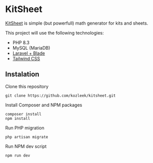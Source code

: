 # KitSheet

[KitSheet](https://www.kitsheet.cz) is simple (but powerfull) math generator for kits and sheets.

This project will use the following technologies:

- PHP 8.3
- MySQL (MariaDB)
- [Laravel + Blade](https://laravel.com)
- [Tailwind CSS](https://tailwindcss.com)

## Instalation

Clone this repository

```shell
git clone https://github.com/kozleek/kitsheet.git
```

Install Composer and NPM packages

```shell
composer install
npm install
```

Run PHP migration

```shell
php artisan migrate
```

Run NPM dev script

```shell
npm run dev
```
